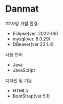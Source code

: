 # Danmat

##사양
개발 환경:
- Eclipse(ver. 2022-06)
- mysql(ver. 8.0.29)
- DBeaver(ver 22.1.4)

사용 언어
- Java
- JavaScript

디자인 및 기능
- HTML5
- BootStrap(ver 5.1)

